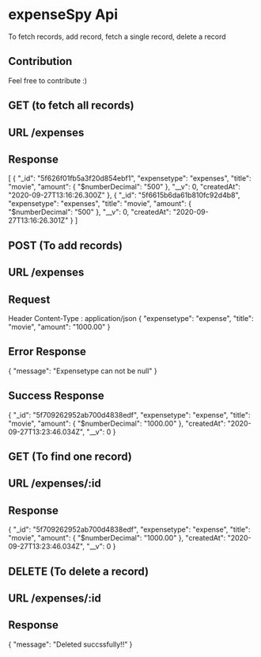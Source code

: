 # expenseSpy Api
To fetch records, add record, fetch a single record, delete a record


## Contribution
Feel free to contribute :)


## GET (to fetch all records)
## URL /expenses
## Response
[
    {
        "_id": "5f626f01fb5a3f20d854ebf1",
        "expensetype": "expenses",
        "title": "movie",
        "amount": {
            "$numberDecimal": "500"
        },
        "__v": 0,
        "createdAt": "2020-09-27T13:16:26.300Z"
    },
    {
        "_id": "5f6615b6da61b810fc92d4b8",
        "expensetype": "expenses",
        "title": "movie",
        "amount": {
            "$numberDecimal": "500"
        },
        "__v": 0,
        "createdAt": "2020-09-27T13:16:26.301Z"
    }
]
## POST (To add records)
## URL /expenses
## Request
Header Content-Type : application/json
{
  "expensetype": "expense",
  "title": "movie",
  "amount": "1000.00"
}
## Error Response
{
    "message": "Expensetype can not be null"
}
## Success Response
{
    "_id": "5f709262952ab700d4838edf",
    "expensetype": "expense",
    "title": "movie",
    "amount": {
        "$numberDecimal": "1000.00"
    },
    "createdAt": "2020-09-27T13:23:46.034Z",
    "__v": 0
}
## GET (To find one record)
## URL /expenses/:id
## Response
{
    "_id": "5f709262952ab700d4838edf",
    "expensetype": "expense",
    "title": "movie",
    "amount": {
        "$numberDecimal": "1000.00"
    },
    "createdAt": "2020-09-27T13:23:46.034Z",
    "__v": 0
}
## DELETE (To delete a record)
## URL /expenses/:id
## Response
{
    "message": "Deleted succssfully!!"
}